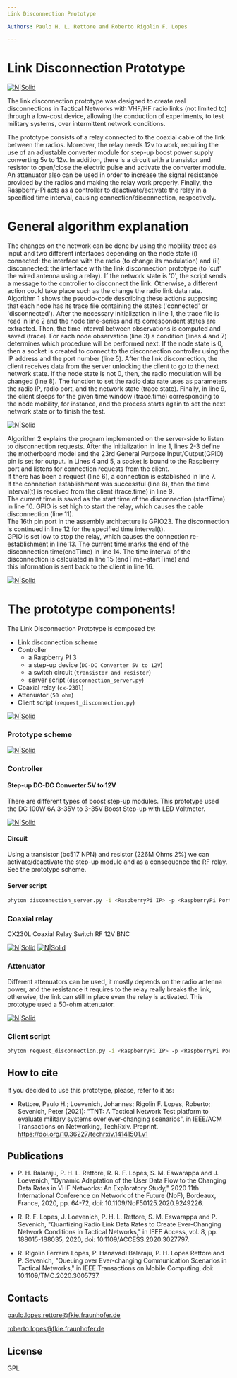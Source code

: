 ```yaml
---
Link Disconnection Prototype

Authors: Paulo H. L. Rettore and Roberto Rigolin F. Lopes 

---
```


# Link Disconnection Prototype 
[![N|Solid](https://www.fkie.fraunhofer.de/content/dam/fkie/fkie.svg)](https://www.fkie.fraunhofer.de)

The link disconnection prototype was designed to create real disconnections in Tactical Networks with VHF/HF radio links (not limited to) 
through a low-cost device, allowing the conduction of experiments, to test military systems, over intermittent network conditions.

The prototype consists of a relay connected to the coaxial cable of the link between the radios. 
Moreover, the relay needs 12v to work, requiring the use of an adjustable converter module for step-up boost power supply converting 5v to 12v. 
In addition, there is a circuit with a transistor and resistor to open/close the electric pulse and activate the converter module. 
An attenuator also can be used in order to increase the signal resistance provided by the radios and making the relay work properly. 
Finally, the Raspberry-Pi acts as a controller to deactivate/activate the relay in a specified time interval, causing connection/disconnection, respectively. 

# General algorithm explanation 

The changes on the network can be done by using the mobility trace as input and two different interfaces depending on the node state (i) connected: 
the interface with the radio (to change its modulation) and (ii) disconnected: the interface with the link disconnection prototype (to 'cut' the wired antenna using a relay). 
If the network state is '0', the script sends a message to the controller to disconnect the link. 
Otherwise, a different action could take place such as the change the radio link data rate. 
Algorithm 1 shows the pseudo-code describing these actions supposing that each node has its trace file containing the states ('connected' or 'disconnected'). 
After the necessary initialization in line 1, the trace file is read in line 2 and the node time-series and its correspondent states are extracted. 
Then, the time interval between observations is computed and saved (trace). 
For each node observation (line 3) a condition (lines 4 and 7) determines which procedure will be performed next. 
If the node state is 0, then a socket is created to connect to the disconnection controller using the IP address and the port number (line 5). 
After the link disconnection, the client receives data from the server unlocking the client to go to the next network state. 
If the node state is not 0, then, the radio modulation will be changed (line 8). 
The function to set the radio data rate uses as parameters the radio IP, radio port, and the network state (trace.state). 
Finally, in line 9, the client sleeps for the given time window (trace.time) corresponding to the node mobility, for instance, and the process starts again to set the next network state or to finish the test.

[![N|Solid](img/algo1.png)]() 

Algorithm 2 explains the program implemented on the server-side to listen to disconnection requests. 
After the initialization in line 1, lines 2-3 define the motherboard  model  and  the 23rd General  Purpose  Input/Output(GPIO) pin is set for output. 
In Lines 4 and 5, a socket is bound to the Raspberry port and listens for connection requests from the  client.  
If  there  has  been  a  request  (line  6),  a  connection is  established  in  line  7.  
If  the  connection  establishment  was successful  (line  8),  then  the  time  interval(t) is  received  from the  client  (trace.time)  in  line  9.  
The  current  time  is  saved as the start time of the disconnection (startTime) in line 10. 
GPIO  is  set  high  to  start  the  relay,  which  causes  the  cable disconnection  (line  11).  
The 16th pin  port  in  the  assembly architecture is GPIO23. The disconnection is continued in line 12  for  the  specified  time  interval(t).  
GPIO  is  set  low  to  stop the relay, which causes the connection re-establishment in line 13. 
The current time marks the end of the disconnection time(endTime) in line 14. The time interval of the disconnection is  calculated  in  line  15  (endTime−startTime)  and  
this information is sent back to the client in line 16.

[![N|Solid](img/algo2.png)]()


# The prototype components!

The Link Disconnection Prototype is composed by:
   
  - Link disconnection scheme 
  - Controller
    - a Raspberry PI 3
    - a step-up device (`DC-DC Converter 5V to 12V`)
    - a switch circuit (`transistor and resistor`)
    - server script (`disconnection_server.py`)
  - Coaxial relay (`cx-230l`)
  - Attenuator (`50 ohm`)
  - Client script (`request_disconnection.py`)
    
[![N|Solid](img/prototype.jpg)]()

### Prototype scheme

[![N|Solid](img/link_disconnection_diagram.jpg)]()

### Controller
#### Step-up DC-DC Converter 5V to 12V

There are different types of boost step-up modules. 
This prototype used the DC 100W 6A 3-35V to 3-35V Boost Step-up with LED Voltmeter.

[![N|Solid](img/stepup.jpg)]()

#### Circuit

Using a transistor (bc517 NPN) and resistor (226M Ohms 2%) we can activate/deactivate the 
step-up module and as a consequence the RF relay. See the prototype scheme.

#### Server script

```sh
phyton disconnection_server.py -i <RaspberryPi IP> -p <RaspberryPi Port>
```

### Coaxial relay

CX230L Coaxial Relay Switch RF 12V BNC

[![N|Solid](img/coaxial-relay.jpg)]() [![N|Solid](img/coaxial-relay_2.jpg)]()



### Attenuator

Different attenuators can be used, it mostly depends on the radio antenna power, 
and the resistance it requires to the relay really breaks the link, otherwise, 
the link can still in place even the relay is activated.
This prototype used a 50-ohm attenuator.

[![N|Solid](img/attenuator.jpg)]()

### Client script

```sh
phyton request_disconnection.py -i <RaspberryPi IP> -p <RaspberryPi Port> -t <Disconnection time>
```

How to cite
----
If you decided to use this prototype, please, refer to it as:

-  Rettore, Paulo H.; Loevenich, Johannes; Rigolin F. Lopes, Roberto; Sevenich, Peter (2021): "TNT: A Tactical Network Test platform to evaluate military systems over ever-changing scenarios", in IEEE/ACM Transactions on Networking, TechRxiv. Preprint. https://doi.org/10.36227/techrxiv.14141501.v1 

Publications
----

- P. H. Balaraju, P. H. L. Rettore, R. R. F. Lopes, S. M. Eswarappa and J. Loevenich, "Dynamic Adaptation of the User Data Flow to the Changing Data Rates in VHF Networks: An Exploratory Study," 2020 11th International Conference on Network of the Future (NoF), Bordeaux, France, 2020, pp. 64-72, doi: 10.1109/NoF50125.2020.9249226.

- R. R. F. Lopes, J. Loevenich, P. H. L. Rettore, S. M. Eswarappa and P. Sevenich, "Quantizing Radio Link Data Rates to Create Ever-Changing Network Conditions in Tactical Networks," in IEEE Access, vol. 8, pp. 188015-188035, 2020, doi: 10.1109/ACCESS.2020.3027797.

- R. Rigolin Ferreira Lopes, P. Hanavadi Balaraju, P. H. Lopes Rettore and P. Sevenich, "Queuing over Ever-changing Communication Scenarios in Tactical Networks," in IEEE Transactions on Mobile Computing, doi: 10.1109/TMC.2020.3005737.

Contacts
----

paulo.lopes.rettore@fkie.fraunhofer.de

roberto.lopes@fkie.fraunhofer.de

License
----

GPL
